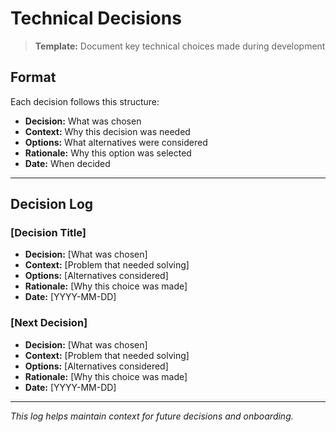 # Technical Decisions

> **Template:** Document key technical choices made during development

## Format
Each decision follows this structure:
- **Decision:** What was chosen
- **Context:** Why this decision was needed
- **Options:** What alternatives were considered
- **Rationale:** Why this option was selected
- **Date:** When decided

---

## Decision Log

### [Decision Title]
- **Decision:** [What was chosen]
- **Context:** [Problem that needed solving]
- **Options:** [Alternatives considered]
- **Rationale:** [Why this choice was made]
- **Date:** [YYYY-MM-DD]

### [Next Decision]
- **Decision:** [What was chosen]
- **Context:** [Problem that needed solving]
- **Options:** [Alternatives considered]  
- **Rationale:** [Why this choice was made]
- **Date:** [YYYY-MM-DD]

---
*This log helps maintain context for future decisions and onboarding.*
